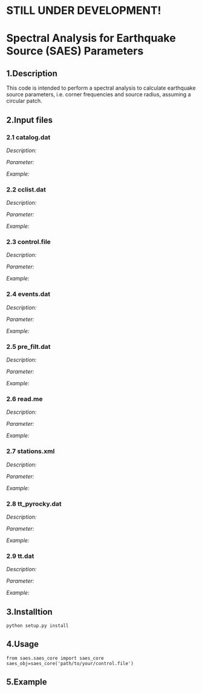 # STILL UNDER DEVELOPMENT!
# Spectral Analysis for Earthquake Source (SAES) Parameters

## 1.Description
This code is intended to perform a spectral analysis to calculate earthquake
source parameters, i.e. corner frequencies and source radius, assuming
a circular patch.

## 2.Input files
### 2.1 catalog.dat
*Description:*

*Parameter:*

*Example:*

### 2.2 cclist.dat
*Description:*

*Parameter:*

*Example:*

### 2.3 control.file
*Description:*

*Parameter:*

*Example:*

### 2.4 events.dat
*Description:*

*Parameter:*

*Example:*

### 2.5 pre_filt.dat
*Description:*

*Parameter:*

*Example:*

### 2.6 read.me
*Description:*

*Parameter:*

*Example:*
### 2.7 stations.xml
*Description:*

*Parameter:*

*Example:*

### 2.8 tt_pyrocky.dat
*Description:*

*Parameter:*

*Example:*

### 2.9 tt.dat
*Description:*

*Parameter:*

*Example:*


## 3.Installtion
```
python setup.py install
```
## 4.Usage
```
from saes.saes_core import saes_core
saes_obj=saes_core('path/to/your/control.file')

```
## 5.Example
